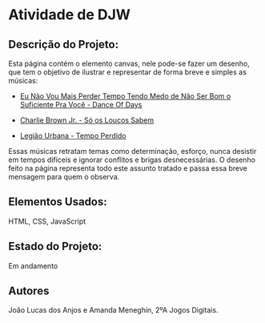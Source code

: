 # Atividade de DJW 
## Descrição do Projeto:

Esta página contém o elemento canvas, nele pode-se fazer um desenho, que 
tem o objetivo de ilustrar e representar de forma breve e simples as músicas:

- [Eu Não Vou Mais Perder Tempo Tendo Medo de Não Ser Bom o Suficiente Pra Você - Dance Of Days](https://www.youtube.com/watch?v=wD1xSPx3U-c)

- [Charlie Brown Jr. - Só os Loucos Sabem](https://www.youtube.com/watch?v=JRJj4z-prvM)

- [Legião Urbana - Tempo Perdido](https://www.youtube.com/watch?v=2hr7Uqu6G80)

Essas músicas retratam temas como determinação, esforço, nunca desistir em tempos díficeis e ignorar conflitos e brigas desnecessárias.
O desenho feito na página representa todo este assunto tratado e passa essa breve mensagem para quem o observa.

## Elementos Usados:
HTML, CSS, JavaScript

## Estado do Projeto:
Em andamento

## Autores
João Lucas dos Anjos e Amanda Meneghin, 2ºA Jogos Digitais.


